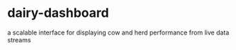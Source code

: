# dairy-dashboard
a scalable interface for displaying cow and herd performance from live data streams
